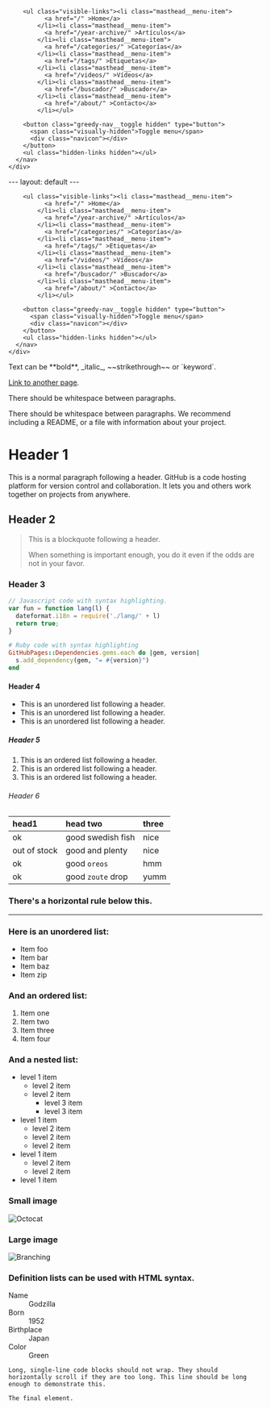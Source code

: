 <div class="masthead">
  <div class="masthead__inner-wrap">
    <div class="masthead__menu">
      <nav id="site-nav" class="greedy-nav">
                
        <ul class="visible-links"><li class="masthead__menu-item">
              <a href="/" >Home</a>
            </li><li class="masthead__menu-item">
              <a href="/year-archive/" >Artículos</a>
            </li><li class="masthead__menu-item">
              <a href="/categories/" >Categorías</a>
            </li><li class="masthead__menu-item">
              <a href="/tags/" >Etiquetas</a>
            </li><li class="masthead__menu-item">
              <a href="/videos/" >Vídeos</a>
            </li><li class="masthead__menu-item">
              <a href="/buscador/" >Buscador</a>
            </li><li class="masthead__menu-item">
              <a href="/about/" >Contacto</a>
            </li></ul>
        
        <button class="greedy-nav__toggle hidden" type="button">
          <span class="visually-hidden">Toggle menu</span>
          <div class="navicon"></div>
        </button>
        <ul class="hidden-links hidden"></ul>
      </nav>
    </div>
  </div>
</div>
---
layout: default
---
<div class="masthead">
  <div class="masthead__inner-wrap">
    <div class="masthead__menu">
      <nav id="site-nav" class="greedy-nav">
                
        <ul class="visible-links"><li class="masthead__menu-item">
              <a href="/" >Home</a>
            </li><li class="masthead__menu-item">
              <a href="/year-archive/" >Artículos</a>
            </li><li class="masthead__menu-item">
              <a href="/categories/" >Categorías</a>
            </li><li class="masthead__menu-item">
              <a href="/tags/" >Etiquetas</a>
            </li><li class="masthead__menu-item">
              <a href="/videos/" >Vídeos</a>
            </li><li class="masthead__menu-item">
              <a href="/buscador/" >Buscador</a>
            </li><li class="masthead__menu-item">
              <a href="/about/" >Contacto</a>
            </li></ul>
        
        <button class="greedy-nav__toggle hidden" type="button">
          <span class="visually-hidden">Toggle menu</span>
          <div class="navicon"></div>
        </button>
        <ul class="hidden-links hidden"></ul>
      </nav>
    </div>
  </div>
</div>
Text can be **bold**, _italic_, ~~strikethrough~~ or `keyword`.

[Link to another page](./another-page.html).

There should be whitespace between paragraphs.

There should be whitespace between paragraphs. We recommend including a README, or a file with information about your project.

# Header 1

This is a normal paragraph following a header. GitHub is a code hosting platform for version control and collaboration. It lets you and others work together on projects from anywhere.

## Header 2

> This is a blockquote following a header.
>
> When something is important enough, you do it even if the odds are not in your favor.

### Header 3

```js
// Javascript code with syntax highlighting.
var fun = function lang(l) {
  dateformat.i18n = require('./lang/' + l)
  return true;
}
```

```ruby
# Ruby code with syntax highlighting
GitHubPages::Dependencies.gems.each do |gem, version|
  s.add_dependency(gem, "= #{version}")
end
```

#### Header 4

*   This is an unordered list following a header.
*   This is an unordered list following a header.
*   This is an unordered list following a header.

##### Header 5

1.  This is an ordered list following a header.
2.  This is an ordered list following a header.
3.  This is an ordered list following a header.

###### Header 6

| head1        | head two          | three |
|:-------------|:------------------|:------|
| ok           | good swedish fish | nice  |
| out of stock | good and plenty   | nice  |
| ok           | good `oreos`      | hmm   |
| ok           | good `zoute` drop | yumm  |

### There's a horizontal rule below this.

* * *

### Here is an unordered list:

*   Item foo
*   Item bar
*   Item baz
*   Item zip

### And an ordered list:

1.  Item one
1.  Item two
1.  Item three
1.  Item four

### And a nested list:

- level 1 item
  - level 2 item
  - level 2 item
    - level 3 item
    - level 3 item
- level 1 item
  - level 2 item
  - level 2 item
  - level 2 item
- level 1 item
  - level 2 item
  - level 2 item
- level 1 item

### Small image

![Octocat](https://github.githubassets.com/images/icons/emoji/octocat.png)

### Large image

![Branching](https://guides.github.com/activities/hello-world/branching.png)


### Definition lists can be used with HTML syntax.

<dl>
<dt>Name</dt>
<dd>Godzilla</dd>
<dt>Born</dt>
<dd>1952</dd>
<dt>Birthplace</dt>
<dd>Japan</dd>
<dt>Color</dt>
<dd>Green</dd>
</dl>

```
Long, single-line code blocks should not wrap. They should horizontally scroll if they are too long. This line should be long enough to demonstrate this.
```

```
The final element.
```
